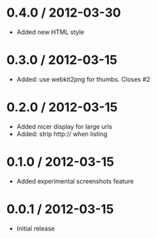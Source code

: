 
0.4.0 / 2012-03-30
==================

  * Added new HTML style

0.3.0 / 2012-03-15
==================

  * Added: use webkit2png for thumbs. Closes #2

0.2.0 / 2012-03-15
==================

  * Added nicer display for large urls
  * Added: strip http:// when listing

0.1.0 / 2012-03-15
==================

  * Added experimental screenshots feature

0.0.1 / 2012-03-15
==================

  - Initial release
